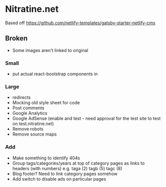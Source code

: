 # Nitratine.net

Based off https://github.com/netlify-templates/gatsby-starter-netlify-cms

## Broken

- Some images aren't linked to original

### Small

- put actual react-bootstrap components in

### Large

- redirects
- Mocking old style sheet for code
- Post comments
- Google Analytics
- Google AdSense (enable and test - need approval for the test site to test on test.nitratine.net)
- Remove robots
- Remove source maps

### Add

- Make something to identify 404s
- Group tags/categories/years at top of category pages as links to headers (with numbers) e.g. taga (2) tagb (5) tagc (8)
- Blog footer? Need to link category pages somehow
- Add switch to disable ads on particular pages

